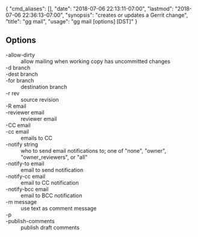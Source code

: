 {
    "cmd_aliases": [],
    "date": "2018-07-06 22:13:11-07:00",
    "lastmod": "2018-07-06 22:36:13-07:00",
    "synopsis": "creates or updates a Gerrit change",
    "title": "gg mail",
    "usage": "gg mail [options] [DST]"
}

## Options

<dl class="flag_list">
	<dt>-allow-dirty</dt>
	<dd>allow mailing when working copy has uncommitted changes</dd>
	<dt>-d branch</dt>
	<dt>-dest branch</dt>
	<dt>-for branch</dt>
	<dd>destination branch</dd>
	<dt>-r rev</dt>
	<dd>source revision</dd>
	<dt>-R email</dt>
	<dt>-reviewer email</dt>
	<dd>reviewer email</dd>
	<dt>-CC email</dt>
	<dt>-cc email</dt>
	<dd>emails to CC</dd>
	<dt>-notify string</dt>
	<dd>who to send email notifications to; one of &#34;none&#34;, &#34;owner&#34;, &#34;owner_reviewers&#34;, or &#34;all&#34;</dd>
	<dt>-notify-to email</dt>
	<dd>email to send notification</dd>
	<dt>-notify-cc email</dt>
	<dd>email to CC notification</dd>
	<dt>-notify-bcc email</dt>
	<dd>email to BCC notification</dd>
	<dt>-m message</dt>
	<dd>use text as comment message</dd>
	<dt>-p</dt>
	<dt>-publish-comments</dt>
	<dd>publish draft comments</dd>
</dl>
